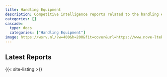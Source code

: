 ```yaml
---
title: Handling Equipment
description: Competitive intelligence reports related to the handling equipment industry.
categories: []
cascade:
  type: docs
  categories: ["Handling Equipment"]
image: https://wsrv.nl/?w=400&h=200&fit=cover&url=https://www.nove-ltek.com/img/product/pro/electric-pallet-trucks-01-B.jpg
---
```


## Latest Reports

{{< site-listing >}}